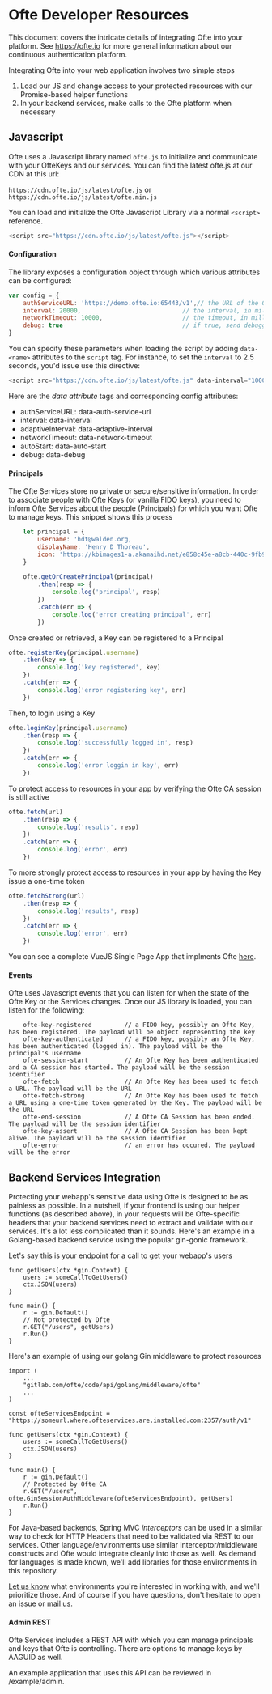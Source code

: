 # Ofte Developer Resources

This document covers the intricate details of integrating Ofte into your platform. See https://ofte.io for more general information about our continuous authentication platform.

Integrating Ofte into your web application involves two simple steps

1. Load our JS and change access to your protected resources with our Promise-based helper functions
2. In your backend services, make calls to the Ofte platform when necessary 

## Javascript

Ofte uses a Javascript library named `ofte.js` to initialize and communicate with your OfteKeys and our services. You can find the latest ofte.js at our CDN at this url:

```https://cdn.ofte.io/js/latest/ofte.js``` or ```https://cdn.ofte.io/js/latest/ofte.min.js```


You can load and initialize the Ofte Javascript Library via a normal `<script>` reference.

```javascript
<script src="https://cdn.ofte.io/js/latest/ofte.js"></script>
```

#### Configuration
The library exposes a configuration object through which various attributes can be configured:

```javascript
var config = {
    authServiceURL: 'https://demo.ofte.io:65443/v1',// the URL of the Ofte Auth Service (dependent on your implementation)
    interval: 20000,                            // the interval, in milliseconds, of continuous authentication
    networkTimeout: 10000,                      // the timeout, in millseconds, for network requests
    debug: true                                 // if true, send debugging output to the console
}
```

You can specify these parameters when loading the script by adding `data-<name>` attributes to the `script` tag. For instance, to set the `interval` to 2.5 seconds, you'd issue use this directive:

```javascript
<script src="https://cdn.ofte.io/js/latest/ofte.js" data-interval="10000"></script>
```

Here are the <i>data attribute</i> tags and corresponding config attributes:

* authServiceURL: data-auth-service-url
* interval: data-interval
* adaptiveInterval: data-adaptive-interval
* networkTimeout: data-network-timeout
* autoStart: data-auto-start
* debug: data-debug


#### Principals
The Ofte Services store no private or secure/sensitive information. In order to associate people with Ofte Keys (or vanilla FIDO keys), you need to inform Ofte Services about
the people (Principals) for which you want Ofte to manage keys. This snippet shows this process

```javascript
    let principal = {
        username: 'hdt@walden.org,
        displayName: 'Henry D Thoreau',
        icon: 'https://kbimages1-a.akamaihd.net/e858c45e-a8cb-440c-9fb9-6308282cd3bb/166/300/False/henry-david-thoreau-7.jpg'
    }
    
    ofte.getOrCreatePrincipal(principal)
        .then(resp => {
            console.log('principal', resp)
        })
        .catch(err => {
            console.log('error creating principal', err)
        })
```

Once created or retrieved, a Key can be registered to a Principal

```javascript
ofte.registerKey(principal.username)
    .then(key => {
        console.log('key registered', key)
    })
    .catch(err => {
        console.log('error registering key', err)
    })
```

Then, to login using a Key
```javascript
ofte.loginKey(principal.username)
    .then(resp => {
        console.log('successfully logged in', resp)
    })
    .catch(err => {
        console.log('error loggin in key', err)
    })
```

To protect access to resources in your app by verifying the Ofte CA session is still active

```javascript
ofte.fetch(url)
    .then(resp => {
        console.log('results', resp)
    })
    .catch(err => {
        console.log('error', err)
    })
```

To more strongly protect access to resources in your app by having the Key issue a one-time token

```javascript
ofte.fetchStrong(url)
    .then(resp => {
        console.log('results', resp)
    })
    .catch(err => {
        console.log('error', err)
    })
```

You can see a complete VueJS Single Page App that implments Ofte [here](https://gitlab.com/ofte/example-portal-vuejs-golang/-/tree/ofte-ca).

#### Events
Ofte uses Javascript events that you can listen for when the state of the Ofte Key or the Services changes. Once our JS library is loaded, you can listen for the following:

```
    ofte-key-registered         // a FIDO key, possibly an Ofte Key, has been registered. The payload will be object representing the key
    ofte-key-authenticated      // a FIDO key, possibly an Ofte Key, has been authenticated (logged in). The payload will be the principal's username
    ofte-session-start          // An Ofte Key has been authenticated and a CA session has started. The payload will be the session identifier
    ofte-fetch                  // An Ofte Key has been used to fetch a URL. The payload will be the URL
    ofte-fetch-strong           // An Ofte Key has been used to fetch a URL using a one-time token generated by the Key. The payload will be the URL
    ofte-end-session            // A Ofte CA Session has been ended. The payload will be the session identifier
    ofte-key-assert             // A Ofte CA Session has been kept alive. The payload will be the session identifier
    ofte-error                  // an error has occured. The payload will be the error
```

## Backend Services Integration

Protecting your webapp's sensitive data using Ofte is designed to be as painless as possible. In a nutshell, if your frontend is using our helper functions (as described above), in your requests will be Ofte-specific headers that your backend services need to extract and validate with our services. It's a lot less complicated than it sounds. Here's an example in a Golang-based backend service using the popular gin-gonic framework.

Let's say this is your endpoint for a call to get your webapp's users

```golang
func getUsers(ctx *gin.Context) {
    users := someCallToGetUsers()
    ctx.JSON(users)
}

func main() {
    r := gin.Default()
    // Not protected by Ofte
    r.GET("/users", getUsers)
    r.Run()
}
```

Here's an example of using our golang Gin middleware to protect resources

```golang
import (
    ...
    "gitlab.com/ofte/code/api/golang/middleware/ofte"
    ...
)

const ofteServicesEndpoint = "https://someurl.where.ofteservices.are.installed.com:2357/auth/v1"

func getUsers(ctx *gin.Context) {
    users := someCallToGetUsers()
    ctx.JSON(users)
}

func main() {
    r := gin.Default()
    // Protected by Ofte CA
    r.GET("/users", ofte.GinSessionAuthMiddleware(ofteServicesEndpoint), getUsers)
    r.Run()
}
```

For Java-based backends, Spring MVC *interceptors* can be used in a similar way to check for HTTP Headers that need to be validated via REST to our services. Other language/environments use similar interceptor/middleware constructs and Ofte would integrate cleanly into those as well. As demand for languages is made known, we'll add libraries for those environments in this repository.

[Let us know](mailto:info@ofte.io) what environments you're interested in working with, and we'll prioritize those. And of course if you have questions, don't hesitate to open an issue or [mail us](mailto:info@ofte.io).

#### Admin REST
Ofte Services includes a REST API with which you can manage principals and keys that Ofte is controlling. There are options to manage keys by AAGUID as well.

An example application that uses this API can be reviewed in /example/admin.
